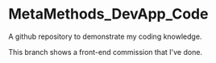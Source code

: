 # MetaMethods_DevApp_Code
A github repository to demonstrate my coding knowledge.

This branch shows a front-end commission that I've done.

